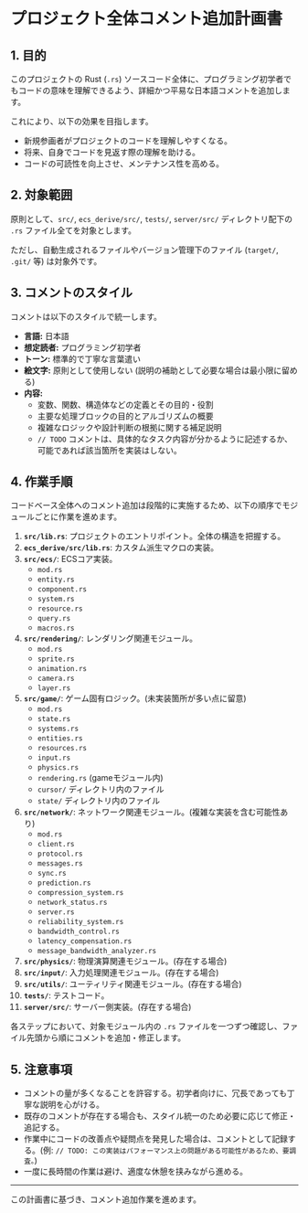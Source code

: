 # プロジェクト全体コメント追加計画書

## 1. 目的

このプロジェクトの Rust (`.rs`) ソースコード全体に、プログラミング初学者でもコードの意味を理解できるよう、詳細かつ平易な日本語コメントを追加します。

これにより、以下の効果を目指します。

*   新規参画者がプロジェクトのコードを理解しやすくなる。
*   将来、自身でコードを見返す際の理解を助ける。
*   コードの可読性を向上させ、メンテナンス性を高める。

## 2. 対象範囲

原則として、`src/`, `ecs_derive/src/`, `tests/`, `server/src/` ディレクトリ配下の `.rs` ファイル全てを対象とします。

ただし、自動生成されるファイルやバージョン管理下のファイル (`target/`, `.git/` 等) は対象外です。

## 3. コメントのスタイル

コメントは以下のスタイルで統一します。

*   **言語:** 日本語
*   **想定読者:** プログラミング初学者
*   **トーン:** 標準的で丁寧な言葉遣い
*   **絵文字:** 原則として使用しない (説明の補助として必要な場合は最小限に留める)
*   **内容:**
    *   変数、関数、構造体などの定義とその目的・役割
    *   主要な処理ブロックの目的とアルゴリズムの概要
    *   複雑なロジックや設計判断の根拠に関する補足説明
    *   `// TODO` コメントは、具体的なタスク内容が分かるように記述するか、可能であれば該当箇所を実装はしない。

## 4. 作業手順

コードベース全体へのコメント追加は段階的に実施するため、以下の順序でモジュールごとに作業を進めます。

1.  **`src/lib.rs`**: プロジェクトのエントリポイント。全体の構造を把握する。
2.  **`ecs_derive/src/lib.rs`**: カスタム派生マクロの実装。
3.  **`src/ecs/`**: ECSコア実装。
    *   `mod.rs`
    *   `entity.rs`
    *   `component.rs`
    *   `system.rs`
    *   `resource.rs`
    *   `query.rs`
    *   `macros.rs`
4.  **`src/rendering/`**: レンダリング関連モジュール。
    *   `mod.rs`
    *   `sprite.rs`
    *   `animation.rs`
    *   `camera.rs`
    *   `layer.rs`
5.  **`src/game/`**: ゲーム固有ロジック。(未実装箇所が多い点に留意)
    *   `mod.rs`
    *   `state.rs`
    *   `systems.rs`
    *   `entities.rs`
    *   `resources.rs`
    *   `input.rs`
    *   `physics.rs`
    *   `rendering.rs` (gameモジュール内)
    *   `cursor/` ディレクトリ内のファイル
    *   `state/` ディレクトリ内のファイル
6.  **`src/network/`**: ネットワーク関連モジュール。(複雑な実装を含む可能性あり)
    *   `mod.rs`
    *   `client.rs`
    *   `protocol.rs`
    *   `messages.rs`
    *   `sync.rs`
    *   `prediction.rs`
    *   `compression_system.rs`
    *   `network_status.rs`
    *   `server.rs`
    *   `reliability_system.rs`
    *   `bandwidth_control.rs`
    *   `latency_compensation.rs`
    *   `message_bandwidth_analyzer.rs`
7.  **`src/physics/`**: 物理演算関連モジュール。(存在する場合)
8.  **`src/input/`**: 入力処理関連モジュール。(存在する場合)
9.  **`src/utils/`**: ユーティリティ関連モジュール。(存在する場合)
10. **`tests/`**: テストコード。
11. **`server/src/`**: サーバー側実装。(存在する場合)

各ステップにおいて、対象モジュール内の `.rs` ファイルを一つずつ確認し、ファイル先頭から順にコメントを追加・修正します。

## 5. 注意事項

*   コメントの量が多くなることを許容する。初学者向けに、冗長であっても丁寧な説明を心がける。
*   既存のコメントが存在する場合も、スタイル統一のため必要に応じて修正・追記する。
*   作業中にコードの改善点や疑問点を発見した場合は、コメントとして記録する。(例: `// TODO: この実装はパフォーマンス上の問題がある可能性があるため、要調査。`)
*   一度に長時間の作業は避け、適度な休憩を挟みながら進める。

---

この計画書に基づき、コメント追加作業を進めます。 